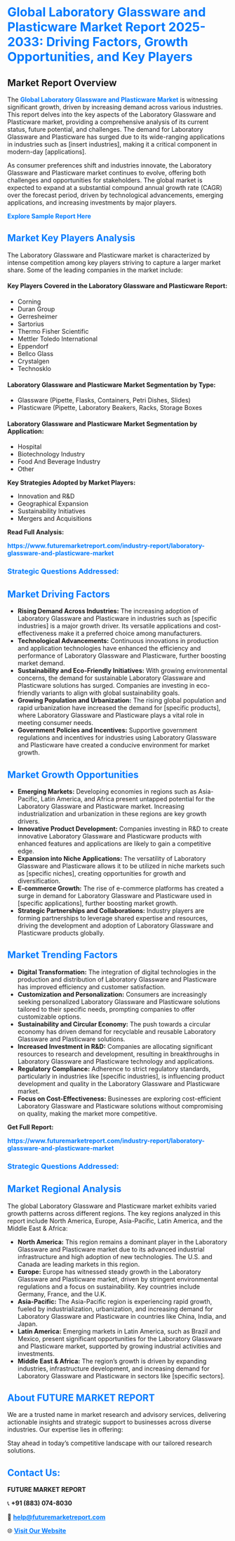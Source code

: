 <h1 style="color: #007BFF;">Global Laboratory Glassware and Plasticware Market Report 2025-2033: Driving Factors, Growth Opportunities, and Key Players</h1>

<section id="overview">
<h2>Market Report Overview</h2>
<p>The <a href="https://www.futuremarketreport.com/industry-report/laboratory-glassware-and-plasticware-market" style="color: #007BFF; text-decoration: none;"><strong>Global Laboratory Glassware and Plasticware Market</strong></a> is witnessing significant growth, driven by increasing demand across various industries. This report delves into the key aspects of the Laboratory Glassware and Plasticware market, providing a comprehensive analysis of its current status, future potential, and challenges. The demand for Laboratory Glassware and Plasticware has surged due to its wide-ranging applications in industries such as [insert industries], making it a critical component in modern-day [applications].</p>
<p>As consumer preferences shift and industries innovate, the Laboratory Glassware and Plasticware market continues to evolve, offering both challenges and opportunities for stakeholders. The global market is expected to expand at a substantial compound annual growth rate (CAGR) over the forecast period, driven by technological advancements, emerging applications, and increasing investments by major players.</p>
</section>

<section id="overview">
<p><a href="https://www.futuremarketreport.com/request-sample/reportId=97503" style="color: #007BFF; text-decoration: none;"><strong>Explore Sample Report Here</strong></a></p>
</section>

<section id="key-players">
<h2 style="color: #007BFF;">Market Key Players Analysis</h2>
<p>The Laboratory Glassware and Plasticware market is characterized by intense competition among key players striving to capture a larger market share. Some of the leading companies in the market include:</p>
<h4>Key Players Covered in the Laboratory Glassware and Plasticware Report:</h4>
<ul><li>Corning</li><li>Duran Group</li><li>Gerresheimer</li><li>Sartorius</li><li>Thermo Fisher Scientific</li><li>Mettler Toledo International</li><li>Eppendorf</li><li>Bellco Glass</li><li>Crystalgen</li><li>Technosklo</li></ul>
<h4>Laboratory Glassware and Plasticware Market Segmentation by Type:</h4>
<ul><li>Glassware (Pipette, Flasks, Containers, Petri Dishes, Slides)</li><li>Plasticware (Pipette, Laboratory Beakers, Racks, Storage Boxes</li></ul>

<h4>Laboratory Glassware and Plasticware Market Segmentation by Application:</h4>
<ul><li>Hospital</li><li>Biotechnology Industry</li><li>Food And Beverage Industry</li><li>Other</li></ul>
<p><strong>Key Strategies Adopted by Market Players:</strong></p>
<ul>
<li>Innovation and R&D</li>
<li>Geographical Expansion</li>
<li>Sustainability Initiatives</li>
<li>Mergers and Acquisitions</li>
</ul>
</section>

<section>
<p><strong>Read Full Analysis: </strong></p><a href="https://www.futuremarketreport.com/industry-report/laboratory-glassware-and-plasticware-market" style="color: #007BFF; text-decoration: none;"><strong>https://www.futuremarketreport.com/industry-report/laboratory-glassware-and-plasticware-market</strong></a>
<h3 style="color: #007BFF;">Strategic Questions Addressed:</h3>
</section>

<section id="driving-factors">
<h2 style="color: #007BFF;">Market Driving Factors</h2>
<ul>
<li><strong>Rising Demand Across Industries:</strong> The increasing adoption of Laboratory Glassware and Plasticware in industries such as [specific industries] is a major growth driver. Its versatile applications and cost-effectiveness make it a preferred choice among manufacturers.</li>
<li><strong>Technological Advancements:</strong> Continuous innovations in production and application technologies have enhanced the efficiency and performance of Laboratory Glassware and Plasticware, further boosting market demand.</li>
<li><strong>Sustainability and Eco-Friendly Initiatives:</strong> With growing environmental concerns, the demand for sustainable Laboratory Glassware and Plasticware solutions has surged. Companies are investing in eco-friendly variants to align with global sustainability goals.</li>
<li><strong>Growing Population and Urbanization:</strong> The rising global population and rapid urbanization have increased the demand for [specific products], where Laboratory Glassware and Plasticware plays a vital role in meeting consumer needs.</li>
<li><strong>Government Policies and Incentives:</strong> Supportive government regulations and incentives for industries using Laboratory Glassware and Plasticware have created a conducive environment for market growth.</li>
</ul>
</section>

<section id="growth-opportunities">
<h2 style="color: #007BFF;">Market Growth Opportunities</h2>
<ul>
<li><strong>Emerging Markets:</strong> Developing economies in regions such as Asia-Pacific, Latin America, and Africa present untapped potential for the Laboratory Glassware and Plasticware market. Increasing industrialization and urbanization in these regions are key growth drivers.</li>
<li><strong>Innovative Product Development:</strong> Companies investing in R&D to create innovative Laboratory Glassware and Plasticware products with enhanced features and applications are likely to gain a competitive edge.</li>
<li><strong>Expansion into Niche Applications:</strong> The versatility of Laboratory Glassware and Plasticware allows it to be utilized in niche markets such as [specific niches], creating opportunities for growth and diversification.</li>
<li><strong>E-commerce Growth:</strong> The rise of e-commerce platforms has created a surge in demand for Laboratory Glassware and Plasticware used in [specific applications], further boosting market growth.</li>
<li><strong>Strategic Partnerships and Collaborations:</strong> Industry players are forming partnerships to leverage shared expertise and resources, driving the development and adoption of Laboratory Glassware and Plasticware products globally.</li>
</ul>
</section>

<section id="trending-factors">
<h2 style="color: #007BFF;">Market Trending Factors</h2>
<ul>
<li><strong>Digital Transformation:</strong> The integration of digital technologies in the production and distribution of Laboratory Glassware and Plasticware has improved efficiency and customer satisfaction.</li>
<li><strong>Customization and Personalization:</strong> Consumers are increasingly seeking personalized Laboratory Glassware and Plasticware solutions tailored to their specific needs, prompting companies to offer customizable options.</li>
<li><strong>Sustainability and Circular Economy:</strong> The push towards a circular economy has driven demand for recyclable and reusable Laboratory Glassware and Plasticware solutions.</li>
<li><strong>Increased Investment in R&D:</strong> Companies are allocating significant resources to research and development, resulting in breakthroughs in Laboratory Glassware and Plasticware technology and applications.</li>
<li><strong>Regulatory Compliance:</strong> Adherence to strict regulatory standards, particularly in industries like [specific industries], is influencing product development and quality in the Laboratory Glassware and Plasticware market.</li>
<li><strong>Focus on Cost-Effectiveness:</strong> Businesses are exploring cost-efficient Laboratory Glassware and Plasticware solutions without compromising on quality, making the market more competitive.</li>
</ul>
</section>

<section>
<p><strong>Get Full Report: </strong></p><a href="https://www.futuremarketreport.com/industry-report/laboratory-glassware-and-plasticware-market" style="color: #007BFF; text-decoration: none;"><strong>https://www.futuremarketreport.com/industry-report/laboratory-glassware-and-plasticware-market</strong></a>
<h3 style="color: #007BFF;">Strategic Questions Addressed:</h3>
</section>


<section id="regional-analysis">
<h2 style="color: #007BFF;">Market Regional Analysis</h2>
<p>The global Laboratory Glassware and Plasticware market exhibits varied growth patterns across different regions. The key regions analyzed in this report include North America, Europe, Asia-Pacific, Latin America, and the Middle East & Africa:</p>
<ul>
<li><strong>North America:</strong> This region remains a dominant player in the Laboratory Glassware and Plasticware market due to its advanced industrial infrastructure and high adoption of new technologies. The U.S. and Canada are leading markets in this region.</li>
<li><strong>Europe:</strong> Europe has witnessed steady growth in the Laboratory Glassware and Plasticware market, driven by stringent environmental regulations and a focus on sustainability. Key countries include Germany, France, and the U.K.</li>
<li><strong>Asia-Pacific:</strong> The Asia-Pacific region is experiencing rapid growth, fueled by industrialization, urbanization, and increasing demand for Laboratory Glassware and Plasticware in countries like China, India, and Japan.</li>
<li><strong>Latin America:</strong> Emerging markets in Latin America, such as Brazil and Mexico, present significant opportunities for the Laboratory Glassware and Plasticware market, supported by growing industrial activities and investments.</li>
<li><strong>Middle East & Africa:</strong> The region’s growth is driven by expanding industries, infrastructure development, and increasing demand for Laboratory Glassware and Plasticware in sectors like [specific sectors].</li>
</ul>
</section>

<footer>
<h2 style="color: #007BFF;">About FUTURE MARKET REPORT</h2>
<p>We are a trusted name in market research and advisory services, delivering actionable insights and strategic support to businesses across diverse industries. Our expertise lies in offering:</p>

<p>Stay ahead in today’s competitive landscape with our tailored research solutions.</p>

<h2 style="color: #007BFF;">Contact Us:</h2>
<p><strong>FUTURE MARKET REPORT</strong></p>
<p>📞 <strong>+91 (883) 074-8030</strong></p>
<p>📧 <strong><a href="mailto:help@futuremarketreport.com" style="color: #007BFF;">help@futuremarketreport.com</a></strong></p>
<p>🌐 <strong><a href="https://www.futuremarketreport.com/" style="color: #007BFF;">Visit Our Website</a></strong></p>
</footer>